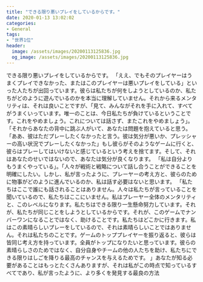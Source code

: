 ```yaml
---
title: "できる限り悪いプレイをしているからです。"
date: 2020-01-13 13:02:02
categories:
- General
tags:
- "世界1位"
header:
  image: /assets/images/20200113125836.jpg
  og_image: /assets/images/20200113125836.jpg
---
```


できる限り悪いプレイをしているからです。 「ええ、でもそのプレイヤーはうまくプレイできなかった、またはこのプレイヤーは悪いプレイをしている」といった人たちが出回っています。彼らは私たちが何をしようとしているのか、私たちがどのように遊んでいるのかを本当に理解していません。それから来るメンタリティは、それは良いことですが、「見て、みんながそれを手に入れて、すべてがうまくいっています。唯一のことは、今日私たちが負けているということです。これをやめましょう。これについては話さず、またこれをやめましょう」。 「それからあなたの背中に跳ぶ人がいて、あなたは問題を抱えていると思う。「ああ、彼はただプレーしたくなかったと言う。彼は気分が悪いか、プレッシャーの高い状況でプレーしたくなかった」もし彼らがそのようなゲームに行くと、彼らはプレーしてはいけないと感じているという考えを捨てます。そして、それはあなたのせいではないので、あなたは気分が良くなります。 「私は自分よりもうまくやっている」。「人々が戦術と戦略について話し合うことができることを明確にしたい。しかし、私が言ったように、プレーヤーの考え方と、彼らのために物事がどのように進んでいるのか、私は話す必要はないと思います。 「私たちはここで誰にも話されることはありません。人々は私たちが言っていることを聞いているので、私たちはここにいません。私はプレーヤー全体のメンタリティと、このレベルになります。私たちはできる限り一生懸命努力しています。それが、私たちが同じことをしようとしているからです。それが、このゲームでナンバーワンになることではなく、助けることです。私たちはどこかに行きます。私はこの素晴らしいプレーをしているので、それは素晴らしいことではありません。それは私たちのことです。ゲームのトッププレイヤーを振り返ると、彼らは皆同じ考え方を持っています。全員がトップになりたいと思っています。彼らの素晴らしさのためではなく、自分自身やチームの他の人たちを助け、私たちにできる限りはしごを降りる最高のチャンスを与えるためです。 」あなたが知る必要があることはもっとたくさんありますが、それは私がこの時点で知っているすべてであり、私が言ったように、より多くを発見する最良の方法

